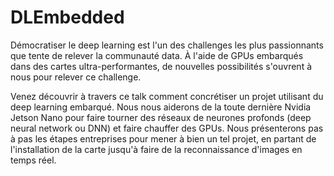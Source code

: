 # DLEmbedded

Démocratiser le deep learning est l'un des challenges les plus passionnants que tente de relever la communauté data. À l'aide de GPUs embarqués dans des cartes ultra-performantes, de nouvelles possibilités s'ouvrent à nous pour relever ce challenge.

Venez découvrir à travers ce talk comment concrétiser un projet utilisant du deep learning embarqué. Nous nous aiderons de la toute dernière Nvidia Jetson Nano pour faire tourner des réseaux de neurones profonds (deep neural network ou DNN) et faire chauffer des GPUs. Nous présenterons pas à pas les étapes entreprises pour mener à bien un tel projet, en partant de l'installation de la carte jusqu'à faire de la reconnaissance d'images en temps réel.
